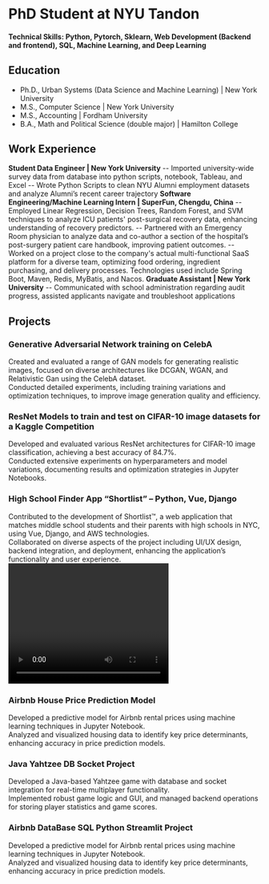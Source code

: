 # PhD Student at NYU Tandon 

#### Technical Skills: Python, Pytorch, Sklearn, Web Development (Backend and frontend), SQL, Machine Learning, and Deep Learning

## Education
- Ph.D., Urban Systems (Data Science and Machine Learning) | New York University   					       		
- M.S., Computer Science | New York University    	
- M.S., Accounting | Fordham University    
- B.A., Math and Political Science (double major) | Hamilton College   

## Work Experience 
**Student Data Engineer | New York University**
-- Imported university-wide survey data from database into python scripts, notebook, Tableau, and Excel
-- Wrote Python Scripts to clean NYU Alumni employment datasets and analyze Alumni’s recent career trajectory
**Software Engineering/Machine Learning Intern | SuperFun, Chengdu, China**
-- Employed Linear Regression, Decision Trees, Random Forest, and SVM techniques to analyze ICU patients' post-surgical recovery data, enhancing understanding of recovery predictors.
-- Partnered with an Emergency Room physician to analyze data and co-author a section of the hospital’s post-surgery patient care handbook, improving patient outcomes.
-- Worked on a project close to the company's actual multi-functional SaaS platform for a diverse team, optimizing food ordering, ingredient purchasing, and delivery processes. Technologies used include Spring Boot, Maven, Redis, MyBatis, and Nacos.
**Graduate Assistant | New York University**
-- Communicated with school administration regarding audit progress, assisted applicants navigate and troubleshoot applications

## Projects
### Generative Adversarial Network training on CelebA      
Created and evaluated a range of GAN models for generating realistic images, focused on diverse architectures like DCGAN, WGAN, and Relativistic Gan using the CelebA dataset.   
Conducted detailed experiments, including training variations and optimization techniques, to improve image generation quality and efficiency.    

### ResNet Models to train and test on CIFAR-10 image datasets for a Kaggle Competition 
Developed and evaluated various ResNet architectures for CIFAR-10 image classification, achieving a best accuracy of 84.7%.   
Conducted extensive experiments on hyperparameters and model variations, documenting results and optimization strategies in Jupyter Notebooks.    

### High School Finder App “Shortlist” – Python, Vue, Django    
Contributed to the development of Shortlist™, a web application that matches middle school students and their parents with high schools in NYC, using Vue, Django, and AWS technologies.    
Collaborated on diverse aspects of the project including UI/UX design, backend integration, and deployment, enhancing the application’s functionality and user experience.    
    <video width="320" height="240" controls>
      <source src="assets/videos/short_list_demo.mp4" type="video/mp4">
  Video Demo
    </video>

### Airbnb House Price Prediction Model      
Developed a predictive model for Airbnb rental prices using machine learning techniques in Jupyter Notebook.      
Analyzed and visualized housing data to identify key price determinants, enhancing accuracy in price prediction models.     

### Java Yahtzee DB Socket Project   
Developed a Java-based Yahtzee game with database and socket integration for real-time multiplayer functionality.   
Implemented robust game logic and GUI, and managed backend operations for storing player statistics and game scores.    

### Airbnb DataBase SQL Python Streamlit Project
Developed a predictive model for Airbnb rental prices using machine learning techniques in Jupyter Notebook.    
Analyzed and visualized housing data to identify key price determinants, enhancing accuracy in price prediction models.   